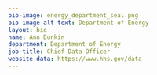 ```yaml
---
bio-image: energy_department_seal.png
bio-image-alt-text: Department of Energy
layout: bio
name: Ann Dunkin
department: Department of Energy
job-title: Chief Data Officer
website-data: https://www.hhs.gov/data
---
```

